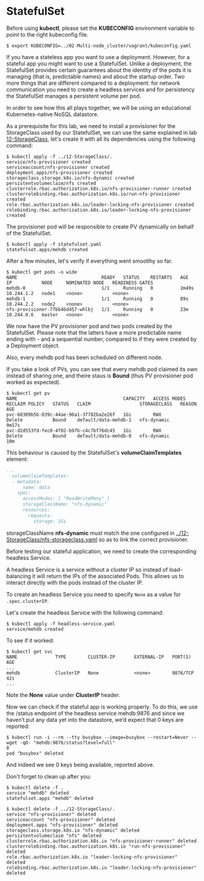 # StatefulSet

Before using **kubectl**, please set the **KUBECONFIG** environment variable to point to the right kubeconfig file.

```console
$ export KUBECONFIG=../02-Multi-node_cluster/vagrant/kubeconfig.yaml
```

If you have a stateless app you want to use a deployment. However, for a stateful app you might want to use a StatefulSet. Unlike a deployment, the StatefulSet provides certain guarantees about the identity of the pods it is managing (that is, predictable names) and about the startup order. Two more things that are different compared to a deployment: for network communication you need to create a headless services and for persistency the StatefulSet manages a persistent volume per pod.

In order to see how this all plays together, we will be using an educational Kubernetes-native NoSQL datastore.

As a prerequisite for this lab, we need to install a provisioner for the StorageClass used by our StatefulSet, we can use the same explained in lab [12-StorageClass](../12-StatefulSet/README.md), let's create it with all its dependencies using the following command:

```console
$ kubectl apply -f ../12-StorageClass/.
service/nfs-provisioner created
serviceaccount/nfs-provisioner created
deployment.apps/nfs-provisioner created
storageclass.storage.k8s.io/nfs-dynamic created
persistentvolumeclaim/nfs created
clusterrole.rbac.authorization.k8s.io/nfs-provisioner-runner created
clusterrolebinding.rbac.authorization.k8s.io/run-nfs-provisioner created
role.rbac.authorization.k8s.io/leader-locking-nfs-provisioner created
rolebinding.rbac.authorization.k8s.io/leader-locking-nfs-provisioner created
```

The provisioner pod will be responsible to create PV dynamically on behalf of the StatefulSet.


```console
$ kubectl apply -f statefulset.yaml      
statefulset.apps/mehdb created
```

After a few minutes, let's verify if everything went smootlhy so far.


```console
$ kubectl get pods -o wide
NAME                               READY   STATUS    RESTARTS   AGE     IP           NODE     NOMINATED NODE   READINESS GATES
mehdb-0                            1/1     Running   0          2m49s   10.244.1.2   node1    <none>           <none>
mehdb-1                            1/1     Running   0          89s     10.244.2.2   node2    <none>           <none>
nfs-provisioner-77bb4bd457-whlbj   1/1     Running   0          23m     10.244.0.6   master   <none>           <none>
```

We now have the PV provisioner pod and two pods created by the StatefulSet. Please note that the latters have a more predictable name  ending with - and a sequential number, compared to if they were created by a Deployment object.

Also, every mehdb pod has been scheduled on different node.

If you take a look of PVs, you can see that every mehdb pod claimed its own instead of sharing one, and theire staus is **Bound** (thus PV provisioner pod worked as expected). 

```console
$ kubectl get pv
NAME                                       CAPACITY   ACCESS MODES   RECLAIM POLICY   STATUS   CLAIM                  STORAGECLASS   REASON   AGE
pvc-60309b5b-039c-44ae-96a1-37782ba2e26f   1Gi        RWX            Delete           Bound    default/data-mehdb-1   nfs-dynamic             9m17s
pvc-d2d553fd-fec0-4f02-b97b-c4c7bf76dc45   1Gi        RWX            Delete           Bound    default/data-mehdb-0   nfs-dynamic             10m
```

This behaviour is caused by the StatefulSet's **volumeClaimTemplates** element:

```yaml
...
  volumeClaimTemplates:
  - metadata:
      name: data
    spec:
      accessModes: [ "ReadWriteMany" ]
      storageClassName: "nfs-dynamic"
      resources:
        requests:
          storage: 1Gi
```

storageClassName **nfs-dynamic** must match the one configured in [../12-StorageClass/nfs-storageclass.yaml](../12-StorageClass/nfs-storageclass.yaml) so as to link the correct provisioner.

Before testing our stateful application, we need to create the corresponding headless Service. 

A headless Service is a service without a cluster IP so instead of load-balancing it will return the IPs of the associated Pods. This allows us to interact directly with the pods instead of the cluster IP.

To create an headless Service you need to specify `None` as a value for `.spec.clusterIP`.

Let's create the headless Service with the following command:

```console
$ kubectl apply -f headless-service.yaml
service/mehdb created
```

To see if it worked:

```console
$ kubectl get svc
NAME              TYPE        CLUSTER-IP       EXTERNAL-IP   PORT(S)                              AGE
...
mehdb             ClusterIP   None             <none>        9876/TCP                             42s
...
```

Note the **None** value under **ClusterIP** header.

Now we can check if the stateful app is working properly. To do this, we use the /status endpoint of the headless service mehdb:9876 and since we haven’t put any data yet into the datastore, we’d expect that 0 keys are reported:

```console
$ kubectl run -i --rm --tty busybox --image=busybox --restart=Never -- wget -qO- "mehdb:9876/status?level=full"
0
pod "busybox" deleted
```

And indeed we see 0 keys being available, reported above.


Don't forget to clean up after you:

```console
$ kubectl delete -f .
service "mehdb" deleted
statefulset.apps "mehdb" deleted

$ kubectl delete -f ../12-StorageClass/. 
service "nfs-provisioner" deleted
serviceaccount "nfs-provisioner" deleted
deployment.apps "nfs-provisioner" deleted
storageclass.storage.k8s.io "nfs-dynamic" deleted
persistentvolumeclaim "nfs" deleted
clusterrole.rbac.authorization.k8s.io "nfs-provisioner-runner" deleted
clusterrolebinding.rbac.authorization.k8s.io "run-nfs-provisioner" deleted
role.rbac.authorization.k8s.io "leader-locking-nfs-provisioner" deleted
rolebinding.rbac.authorization.k8s.io "leader-locking-nfs-provisioner" deleted

```
